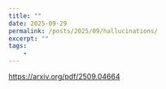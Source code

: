 ```yaml
---
title: ""
date: 2025-09-29
permalink: /posts/2025/09/hallucinations/
excerpt: ""
tags:
    - 
---
```

https://arxiv.org/pdf/2509.04664